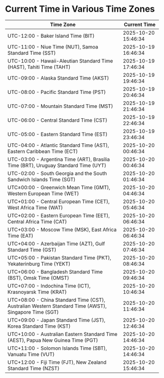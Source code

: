 # Current Time in Various Time Zones

| Time Zone | Current Time |
|-----------|--------------|
| UTC-12:00 - Baker Island Time (BIT) | 2025-10-20 15:46:34 |
| UTC-11:00 - Niue Time (NUT), Samoa Standard Time (SST) | 2025-10-19 16:46:34 |
| UTC-10:00 - Hawaii-Aleutian Standard Time (HAST), Tahiti Time (TAHT) | 2025-10-19 17:46:34 |
| UTC-09:00 - Alaska Standard Time (AKST) | 2025-10-19 19:46:34 |
| UTC-08:00 - Pacific Standard Time (PST) | 2025-10-19 20:46:34 |
| UTC-07:00 - Mountain Standard Time (MST) | 2025-10-19 21:46:34 |
| UTC-06:00 - Central Standard Time (CST) | 2025-10-19 22:46:34 |
| UTC-05:00 - Eastern Standard Time (EST) | 2025-10-19 23:46:34 |
| UTC-04:00 - Atlantic Standard Time (AST), Eastern Caribbean Time (ECT) | 2025-10-20 00:46:34 |
| UTC-03:00 - Argentina Time (ART), Brasília Time (BRT), Uruguay Standard Time (UYT) | 2025-10-20 00:46:34 |
| UTC-02:00 - South Georgia and the South Sandwich Islands Time (SGT) | 2025-10-20 01:46:34 |
| UTC±00:00 - Greenwich Mean Time (GMT), Western European Time (WET) | 2025-10-20 04:46:34 |
| UTC+01:00 - Central European Time (CET), West Africa Time (WAT) | 2025-10-20 05:46:34 |
| UTC+02:00 - Eastern European Time (EET), Central Africa Time (CAT) | 2025-10-20 06:46:34 |
| UTC+03:00 - Moscow Time (MSK), East Africa Time (EAT) | 2025-10-20 06:46:34 |
| UTC+04:00 - Azerbaijan Time (AZT), Gulf Standard Time (GST) | 2025-10-20 07:46:34 |
| UTC+05:00 - Pakistan Standard Time (PKT), Yekaterinburg Time (YEKT) | 2025-10-20 08:46:34 |
| UTC+06:00 - Bangladesh Standard Time (BST), Omsk Time (OMST) | 2025-10-20 09:46:34 |
| UTC+07:00 - Indochina Time (ICT), Krasnoyarsk Time (KRAT) | 2025-10-20 10:46:34 |
| UTC+08:00 - China Standard Time (CST), Australian Western Standard Time (AWST), Singapore Time (SGT) | 2025-10-20 11:46:34 |
| UTC+09:00 - Japan Standard Time (JST), Korea Standard Time (KST) | 2025-10-20 12:46:34 |
| UTC+10:00 - Australian Eastern Standard Time (AEST), Papua New Guinea Time (PGT) | 2025-10-20 14:46:34 |
| UTC+11:00 - Solomon Islands Time (SBT), Vanuatu Time (VUT) | 2025-10-20 14:46:34 |
| UTC+12:00 - Fiji Time (FJT), New Zealand Standard Time (NZST) | 2025-10-20 15:46:34 |
